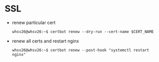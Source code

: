 # SSL
- renew particular cert
  ```console
  whsv26@whsv26:~$ certbot renew --dry-run --cert-name $CERT_NAME
  ```

- renew all certs and restart nginx
  ```console
  whsv26@whsv26:~$ certbot renew --post-hook "systemctl restart nginx"
  ```

